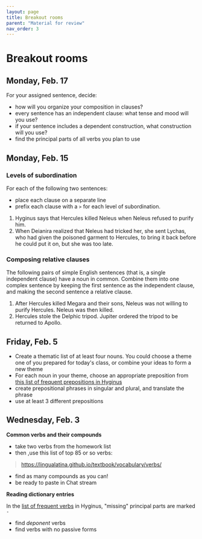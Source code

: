 ```yaml
---
layout: page
title: Breakout rooms
parent: "Material for review"
nav_order: 3
---
```


# Breakout rooms


## Monday, Feb. 17


For your assigned sentence, decide:

- how will you organize your composition in clauses?
- every sentence has an independent clause: what tense and mood will you use?
- if your sentence includes a dependent construction, what construction will you use?
- find the principal parts of all verbs you plan to use


## Monday, Feb. 15

### Levels of subordination

For each of the following two sentences:

- place each clause on a separate line
- prefix each clause with a `>` for each level of subordination.

1. Hyginus says that Hercules killed Neleus when Neleus refused to purify him.
2. When Deianira realized that Neleus had tricked her, she sent Lychas, who had given the poisoned garment to Hercules, to bring it back before he could put it on, but she was too late.


### Composing relative clauses

The following pairs of simple English sentences (that is, a single independent clause) have a noun in common. Combine them into one complex sentence by keeping the first sentence as the independent clause, and making the second sentence a relative clause.


1. After Hercules killed Megara and their sons, Neleus was not willing to purify Hercules.  Neleus was then killed. 
2. Hercules stole the Delphic tripod.  Jupiter ordered the tripod to be returned to Apollo.

## Friday, Feb. 5

- Create a thematic list of at least four nouns.  You could choose a theme one of you prepared for today's class, or combine your ideas to form a new theme
- For each noun in your theme, choose an appropriate preposition from [this list of frequent prepositions in Hyginus](https://lingualatina.github.io/textbook/vocabulary/prepositions/)
- create prepositional phrases in singular and plural, and translate the phrase
- use at least 3 different prepositions


## Wednesday, Feb. 3

**Common verbs and their compounds**

- take two verbs from the homework list
- then ,use this list of top 85 or so verbs:

> <https://lingualatina.github.io/textbook/vocabulary/verbs/>

- find as many compounds as you can!
- be ready to paste in Chat stream


**Reading dictionary entries**

In the [list of frequent verbs](<https://lingualatina.github.io/textbook/vocabulary/verbs/>) in Hyginus, "missing" principal parts are marked `-`

- find *deponent* verbs
- find verbs with no passive forms


